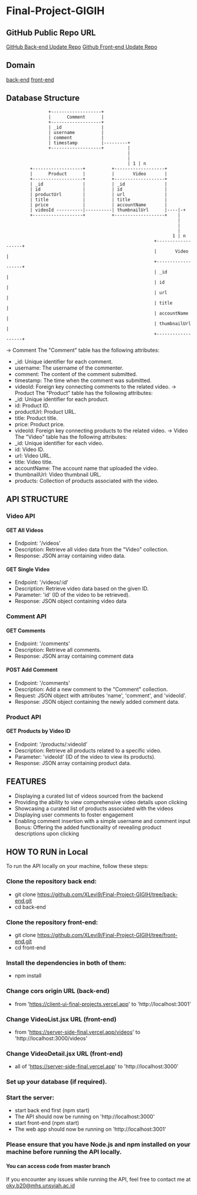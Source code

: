 # Final-Project-GIGIH

## GitHub Public Repo URL
[GitHub Back-end Update Repo](https://github.com/XLevi9/Final-Project-GIGIH/tree/back-end)
[Github Front-end Update Repo](https://github.com/XLevi9/Final-Project-GIGIH/tree/front-end)

## Domain
[back-end](https://server-side-final.vercel.app/)
[front-end](https://final-project-tokopedia-play.vercel.app/)

## Database Structure
                    +-------------------+
                    |      Comment      |
                    +-------------------+
                    | _id               |
                    | username          |
                    | comment           |
                    | timestamp         |---------+
                    +-------------------+         |
                                                  |
                                                  |
                                                  | 1 | n
             +-------------------+          +-------------------+
             |      Product      |          |       Video       |
             +-------------------+          +-------------------+
             | _id               |          | _id               |
             | id                |          | id                |
             | productUrl        |          | url               |
             | title             |          | title             |
             | price             |          | accountName       |
             | videoId ----------|----------| thumbnailUrl      |----|-+
             +-------------------+          +-------------------+    |
                                                                     |
                                                                     |
                                                                     |
                                                                   1 | n
                                                            +-------------------+
                                                            |       Video       |
                                                            +-------------------+
                                                            | _id               |
                                                            | id                |
                                                            | url               |
                                                            | title             |
                                                            | accountName       |
                                                            | thumbnailUrl      |
                                                            +-------------------+

-> Comment
The "Comment" table has the following attributes:
- _id: Unique identifier for each comment.
- username: The username of the commenter.
- comment: The content of the comment submitted.
- timestamp: The time when the comment was submitted.
- videoId: Foreign key connecting comments to the related video.
-> Product
The "Product" table has the following attributes:
- _id: Unique identifier for each product.
- id: Product ID.
- productUrl: Product URL.
- title: Product title.
- price: Product price.
- videoId: Foreign key connecting products to the related video.
-> Video
The "Video" table has the following attributes:
- _id: Unique identifier for each video.
- id: Video ID.
- url: Video URL.
- title: Video title.
- accountName: The account name that uploaded the video.
- thumbnailUrl: Video thumbnail URL.
- products: Collection of products associated with the video.


## API STRUCTURE 
### Video API
#### GET All Videos
- Endpoint: '/videos'
- Description: Retrieve all video data from the "Video" collection.
- Response: JSON array containing video data.

#### GET Single Video
- Endpoint: '/videos/:id'
- Description: Retrieve video data based on the given ID.
- Parameter: 'id' (ID of the video to be retrieved).
- Response: JSON object containing video data

### Comment API
#### GET Comments
- Endpoint: '/comments'
- Description: Retrieve all comments.
- Response: JSON array containing comment data

#### POST Add Comment
- Endpoint: '/comments'
- Description: Add a new comment to the "Comment" collection.
- Request: JSON object with attributes 'name', 'comment', and 'videoId'.
- Response: JSON object containing the newly added comment data.

### Product API
#### GET Products by Video ID
- Endpoint: '/products/:videoId'
- Description: Retrieve all products related to a specific video.
- Parameter: 'videoId' (ID of the video to view its products).
- Response: JSON array containing product data.

## FEATURES
- Displaying a curated list of videos sourced from the backend
- Providing the ability to view comprehensive video details upon clicking
- Showcasing a curated list of products associated with the videos
- Displaying user comments to foster engagement
- Enabling comment insertion with a simple username and comment input
Bonus: Offering the added functionality of revealing product descriptions upon clicking

## HOW TO RUN in Local
To run the API locally on your machine, follow these steps:

### Clone the repository back end:
- git clone https://github.com/XLevi9/Final-Project-GIGIH/tree/back-end.git
- cd back-end

### Clone the repository front-end:
- git clone https://github.com/XLevi9/Final-Project-GIGIH/tree/front-end.git
- cd front-end

### Install the dependencies in both of them:
- npm install
### Change cors origin URL (back-end)
- from 'https://client-ui-final-projects.vercel.app' to 'http://localhost:3001'
### Change VideoList.jsx URL (front-end)
- from 'https://server-side-final.vercel.app/videos' to 'http://localhost:3000/videos'
### Change VideoDetail.jsx URL (front-end)
- all of 'https://server-side-final.vercel.app' to 'http://localhost:3000'
### Set up your database (if required).
### Start the server:
- start back end first (npm start)
- The API should now be running on 'http://localhost:3000'
- start front-end (npm start)
- The web app should now be running on 'http://localhost:3001'
### Please ensure that you have Node.js and npm installed on your machine before running the API locally.

#### You can access code from master branch
If you encounter any issues while running the API, feel free to contact me at 
oky.b20@mhs.unsyiah.ac.id
